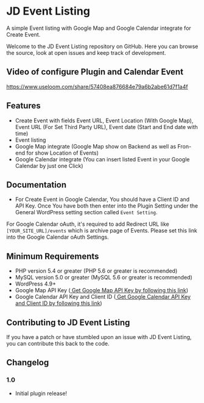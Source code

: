# JD Event Listing #

A simple Event listing with Google Map and Google Calendar integrate for Create Event.

Welcome to the JD Event Listing repository on GitHub. Here you can browse the source, look at open issues and keep track of development.

## Video of configure Plugin and Calendar Event
<a href="https://www.useloom.com/share/57408ea876684e79a6b2abe61d7f1a4f">https://www.useloom.com/share/57408ea876684e79a6b2abe61d7f1a4f</a>

## Features
* Create Event with fields Event URL, Event Location (With Google Map), Event URL (For Set Third Party URL), Event date (Start and End date with time)
* Event listing
* Google Map integrate (Google Map show on Backend as well as Fron-end for show Location of Events)
* Google Calendar integrate (You can insert listed Event in your Google Calendar by just one Click)

## Documentation
* For Create Event in Google Calendar, You should have a Client ID and API Key. Once You have both then enter into the Plugin Setting under the General WordPress setting section called `Event Setting`.

For Google Calendar oAuth, it's required to add Redirect URL like `[YOUR_SITE_URL]/events` which is archive page of Events. Please set this link into the Google Calendar oAuth Settings.

## Minimum Requirements
* PHP version 5.4 or greater (PHP 5.6 or greater is recommended)
* MySQL version 5.0 or greater (MySQL 5.6 or greater is recommended)
* WordPress 4.9+
* Google Map API Key (<a href="https://console.cloud.google.com/apis/library/maps-backend.googleapis.com"> Get Google Map API Key by following this link</a>)
* Google Calendar API Key and Client ID  (<a href="https://console.cloud.google.com/apis/library/calendar-json.googleapis.com"> Get Google Calendar API Key and Client ID by following this link</a>)

## Contributing to JD Event Listing
If you have a patch or have stumbled upon an issue with JD Event Listing, you can contribute this back to the code.
## Changelog ##

### 1.0 ###
* Initial plugin release!